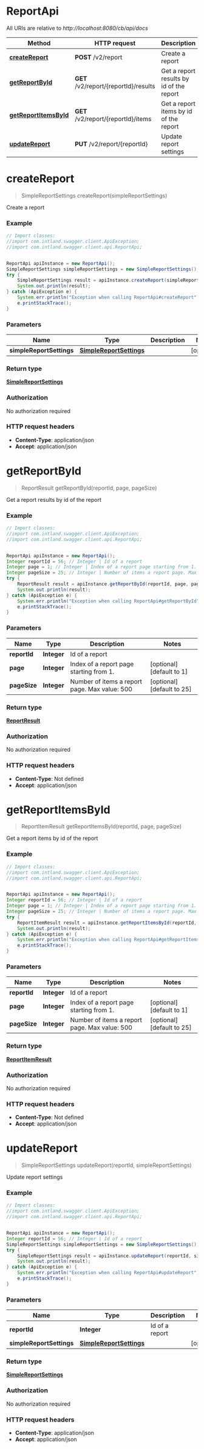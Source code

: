 # ReportApi

All URIs are relative to *http://localhost:8080/cb/api/docs*

Method | HTTP request | Description
------------- | ------------- | -------------
[**createReport**](ReportApi.md#createReport) | **POST** /v2/report | Create a report
[**getReportById**](ReportApi.md#getReportById) | **GET** /v2/report/{reportId}/results | Get a report results by id of the report
[**getReportItemsById**](ReportApi.md#getReportItemsById) | **GET** /v2/report/{reportId}/items | Get a report items by id of the report
[**updateReport**](ReportApi.md#updateReport) | **PUT** /v2/report/{reportId} | Update report settings


<a name="createReport"></a>
# **createReport**
> SimpleReportSettings createReport(simpleReportSettings)

Create a report

### Example
```java
// Import classes:
//import com.intland.swagger.client.ApiException;
//import com.intland.swagger.client.api.ReportApi;


ReportApi apiInstance = new ReportApi();
SimpleReportSettings simpleReportSettings = new SimpleReportSettings(); // SimpleReportSettings | 
try {
    SimpleReportSettings result = apiInstance.createReport(simpleReportSettings);
    System.out.println(result);
} catch (ApiException e) {
    System.err.println("Exception when calling ReportApi#createReport");
    e.printStackTrace();
}
```

### Parameters

Name | Type | Description  | Notes
------------- | ------------- | ------------- | -------------
 **simpleReportSettings** | [**SimpleReportSettings**](SimpleReportSettings.md)|  | [optional]

### Return type

[**SimpleReportSettings**](SimpleReportSettings.md)

### Authorization

No authorization required

### HTTP request headers

 - **Content-Type**: application/json
 - **Accept**: application/json

<a name="getReportById"></a>
# **getReportById**
> ReportResult getReportById(reportId, page, pageSize)

Get a report results by id of the report

### Example
```java
// Import classes:
//import com.intland.swagger.client.ApiException;
//import com.intland.swagger.client.api.ReportApi;


ReportApi apiInstance = new ReportApi();
Integer reportId = 56; // Integer | Id of a report
Integer page = 1; // Integer | Index of a report page starting from 1.
Integer pageSize = 25; // Integer | Number of items a report page. Max value: 500
try {
    ReportResult result = apiInstance.getReportById(reportId, page, pageSize);
    System.out.println(result);
} catch (ApiException e) {
    System.err.println("Exception when calling ReportApi#getReportById");
    e.printStackTrace();
}
```

### Parameters

Name | Type | Description  | Notes
------------- | ------------- | ------------- | -------------
 **reportId** | **Integer**| Id of a report |
 **page** | **Integer**| Index of a report page starting from 1. | [optional] [default to 1]
 **pageSize** | **Integer**| Number of items a report page. Max value: 500 | [optional] [default to 25]

### Return type

[**ReportResult**](ReportResult.md)

### Authorization

No authorization required

### HTTP request headers

 - **Content-Type**: Not defined
 - **Accept**: application/json

<a name="getReportItemsById"></a>
# **getReportItemsById**
> ReportItemResult getReportItemsById(reportId, page, pageSize)

Get a report items by id of the report

### Example
```java
// Import classes:
//import com.intland.swagger.client.ApiException;
//import com.intland.swagger.client.api.ReportApi;


ReportApi apiInstance = new ReportApi();
Integer reportId = 56; // Integer | Id of a report
Integer page = 1; // Integer | Index of a report page starting from 1.
Integer pageSize = 25; // Integer | Number of items a report page. Max value: 500
try {
    ReportItemResult result = apiInstance.getReportItemsById(reportId, page, pageSize);
    System.out.println(result);
} catch (ApiException e) {
    System.err.println("Exception when calling ReportApi#getReportItemsById");
    e.printStackTrace();
}
```

### Parameters

Name | Type | Description  | Notes
------------- | ------------- | ------------- | -------------
 **reportId** | **Integer**| Id of a report |
 **page** | **Integer**| Index of a report page starting from 1. | [optional] [default to 1]
 **pageSize** | **Integer**| Number of items a report page. Max value: 500 | [optional] [default to 25]

### Return type

[**ReportItemResult**](ReportItemResult.md)

### Authorization

No authorization required

### HTTP request headers

 - **Content-Type**: Not defined
 - **Accept**: application/json

<a name="updateReport"></a>
# **updateReport**
> SimpleReportSettings updateReport(reportId, simpleReportSettings)

Update report settings

### Example
```java
// Import classes:
//import com.intland.swagger.client.ApiException;
//import com.intland.swagger.client.api.ReportApi;


ReportApi apiInstance = new ReportApi();
Integer reportId = 56; // Integer | Id of a report
SimpleReportSettings simpleReportSettings = new SimpleReportSettings(); // SimpleReportSettings | 
try {
    SimpleReportSettings result = apiInstance.updateReport(reportId, simpleReportSettings);
    System.out.println(result);
} catch (ApiException e) {
    System.err.println("Exception when calling ReportApi#updateReport");
    e.printStackTrace();
}
```

### Parameters

Name | Type | Description  | Notes
------------- | ------------- | ------------- | -------------
 **reportId** | **Integer**| Id of a report |
 **simpleReportSettings** | [**SimpleReportSettings**](SimpleReportSettings.md)|  | [optional]

### Return type

[**SimpleReportSettings**](SimpleReportSettings.md)

### Authorization

No authorization required

### HTTP request headers

 - **Content-Type**: application/json
 - **Accept**: application/json

